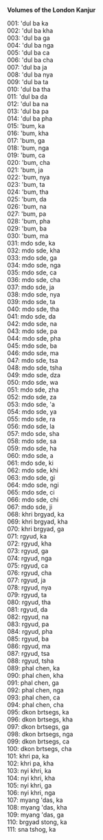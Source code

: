 **Volumes of the London Kanjur**

001: 'dul ba ka  
002: 'dul ba kha  
003: 'dul ba ga  
004: 'dul ba nga  
005: 'dul ba ca  
006: 'dul ba cha  
007: 'dul ba ja  
008: 'dul ba  nya  
009: 'dul ba ta  
010: 'dul ba tha  
011: 'dul ba da  
012: 'dul ba na  
013: 'dul ba pa  
014: 'dul ba pha  
015: 'bum, ka  
016: 'bum, kha  
017: 'bum, ga  
018: 'bum, nga  
019: 'bum, ca  
020: 'bum, cha  
021: 'bum, ja  
022: 'bum, nya  
023: 'bum, ta  
024: 'bum, tha  
025: 'bum, da  
026: 'bum, na  
027: 'bum, pa  
028: 'bum, pha  
029: 'bum, ba  
030: 'bum, ma  
031: mdo sde, ka  
032: mdo sde, kha  
033: mdo sde, ga  
034: mdo sde, nga  
035: mdo sde, ca  
036: mdo sde, cha  
037: mdo sde, ja  
038: mdo sde, nya  
039: mdo sde, ta  
040: mdo sde, tha  
041: mdo sde, da  
042: mdo sde, na  
043: mdo sde, pa  
044: mdo sde, pha  
045: mdo sde, ba  
046: mdo sde, ma  
047: mdo sde, tsa  
048: mdo sde, tsha  
049: mdo sde, dza  
050: mdo sde, wa  
051: mdo sde, zha  
052: mdo sde, za  
053: mdo sde, 'a  
054: mdo sde, ya  
055: mdo sde, ra  
056: mdo sde, la  
057: mdo sde, sha  
058: mdo sde, sa  
059: mdo sde, ha  
060: mdo sde, a  
061: mdo sde, ki  
062: mdo sde, khi  
063: mdo sde, gi  
064: mdo sde, ngi  
065: mdo sde, ci  
066: mdo sde, chi  
067: mdo sde, ji  
068: khri brgyad, ka  
069: khri brgyad, kha  
070: khri brgyad, ga  
071: rgyud, ka  
072: rgyud, kha  
073: rgyud, ga  
074: rgyud, nga  
075: rgyud, ca  
076: rgyud, cha  
077: rgyud, ja  
078: rgyud, nya  
079: rgyud, ta  
080: rgyud, tha  
081: rgyud, da  
082: rgyud, na  
083: rgyud, pa  
084: rgyud, pha  
085: rgyud, ba  
086: rgyud, ma  
087: rgyud, tsa  
088: rgyud, tsha  
089: phal chen, ka  
090: phal chen, kha  
091: phal chen, ga  
092: phal chen, nga  
093: phal chen, ca  
094: phal chen, cha  
095: dkon brtsegs, ka  
096: dkon brtsegs, kha  
097: dkon brtsegs, ga  
098: dkon brtsegs, nga  
099: dkon brtsegs, ca  
100: dkon brtsegs, cha  
101: khri pa, ka  
102: khri pa, kha  
103: nyi khri, ka  
104: nyi khri, kha  
105: nyi khri, ga  
106: nyi khri, nga  
107: myang 'das, ka  
108: myang 'das, kha  
109: myang 'das, ga  
110: brgyad stong, ka  
111: sna tshog, ka  
